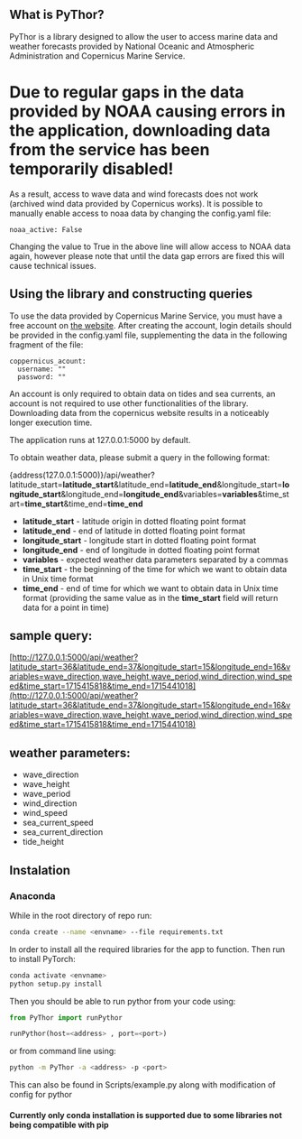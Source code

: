 ## What is PyThor?
PyThor is a library designed to allow the user to access marine data and weather forecasts provided by National Oceanic and Atmospheric Administration and Copernicus Marine Service.

# Due to regular gaps in the data provided by NOAA causing errors in the application, downloading data from the service has been temporarily disabled!
As a result, access to wave data and wind forecasts does not work (archived wind data provided by Copernicus works). 
It is possible to manually enable access to noaa data by changing the config.yaml file:
```
noaa_active: False
```
Changing the value to True in the above line will allow access to NOAA data again, however please note that until the data gap errors are fixed this will cause technical issues.

## Using the library and constructing queries
To use the data provided by Copernicus Marine Service, you must have a free account on [the website](https://data.marine.copernicus.eu/register). After creating the account, login details should be provided in the config.yaml file, supplementing the data in the following fragment of the file:
```
coppernicus_acount:
  username: ""
  password: ""
```
An account is only required to obtain data on tides and sea currents, an account is not required to use other functionalities of the library.
Downloading data from the copernicus website results in a noticeably longer execution time.

The application runs at 127.0.0.1:5000 by default.

To obtain weather data, please submit a query in the following format:

{address(127.0.0.1:5000)}/api/weather?latitude_start=**latitude_start**&latitude_end=**latitude_end**&longitude_start=**longitude_start**&longitude_end=**longitude_end**&variables=**variables**&time_start=**time_start**&time_end=**time_end**

- **latitude_start** - latitude origin in dotted floating point format
- **latitude_end** - end of latitude in dotted floating point format
- **longitude_start** - longitude start in dotted floating point format
- **longitude_end** - end of longitude in dotted floating point format
- **variables** - expected weather data parameters separated by a commas
- **time_start** - the beginning of the time for which we want to obtain data in Unix time format
- **time_end** - end of time for which we want to obtain data in Unix time format (providing the same value as in the **time_start** field will return data for a point in time)


## sample query:
[http://127.0.0.1:5000/api/weather?latitude_start=36&latitude_end=37&longitude_start=15&longitude_end=16&variables=wave_direction,wave_height,wave_period,wind_direction,wind_speed&time_start=1715415818&time_end=1715441018](http://127.0.0.1:5000/api/weather?latitude_start=36&latitude_end=37&longitude_start=15&longitude_end=16&variables=wave_direction,wave_height,wave_period,wind_direction,wind_speed&time_start=1715415818&time_end=1715441018)

## weather parameters:
- wave_direction
- wave_height
- wave_period
- wind_direction
- wind_speed
- sea_current_speed
- sea_current_direction
- tide_height

## Instalation
### Anaconda
While in the root directory of repo run: 
```bash
conda create --name <envname> --file requirements.txt
``` 
In order to install all the required libraries for the app to function. 
Then run to install PyTorch:
``` bash
conda activate <envname> 
python setup.py install
```
Then you should be able to run pythor from your code using:
```python
from PyThor import runPythor

runPythor(host=<address> , port=<port>)
```
or from command line using:
```bash
python -m PyThor -a <address> -p <port>
```
This can also be found in Scripts/example.py along with modification of config for pythor
#### Currently only conda installation is supported due to some libraries not being compatible with pip
